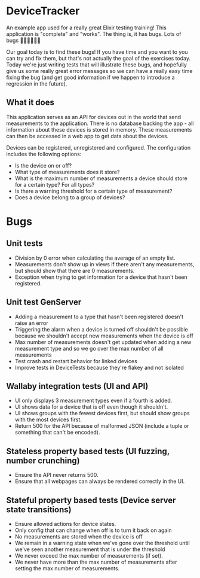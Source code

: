 # DeviceTracker

An example app used for a really great Elixir testing training! This application
is "complete" and "works". The thing is, it has bugs. Lots of bugs 🐛🐞🐛🐞🐛🐞

Our goal today is to find these bugs! If you have time and you want to you can
try and fix them, but that's not actually the goal of the exercises today. Today
we're just writing tests that will illustrate these bugs, and hopefully give us
some really great error messages so we can have a really easy time fixing the
bug (and get good information if we happen to introduce a regression in the
future).

## What it does

This application serves as an API for devices out in the world that send
measurements to the application. There is no database backing the app - all
information about these devices is stored in memory. These measurements can then
be accessed in a web app to get data about the devices.

Devices can be registered, unregistered and configured. The configuration
includes the following options:

* Is the device on or off?
* What type of measurements does it store?
* What is the maximum number of measurements a device should store for a certain
  type? For all types?
* Is there a warning threshold for a certain type of measurement?
* Does a device belong to a group of devices?

# Bugs

## Unit tests
* Division by 0 error when calculating the average of an empty list.
* Measurements don't show up in views if there aren't any measurements, but
    should show that there are 0 measurements.
* Exception when trying to get information for a device that hasn't been
    registered.

## Unit test GenServer
* Adding a measurement to a type that hasn't been registered doesn't raise an
    error
* Triggering the alarm when a device is turned off shouldn't be possible because
    we shouldn't accept new measurements when the device is off
* Max number of measurements doesn't get updated when adding a new measurement
  type and so we go over the max number of all measurements
* Test crash and restart behavior for linked devices
* Improve tests in DeviceTests because they're flakey and not isolated

## Wallaby integration tests (UI and API)
* UI only displays 3 measurement types even if a fourth is added.
* UI shows data for a device that is off even though it shouldn't.
* UI shows groups with the fewest devices first, but should show groups with the most devices
    first.
* Return 500 for the API because of malformed JSON (include a tuple or
  something that can't be encoded).

## Stateless property based tests (UI fuzzing, number crunching)
* Ensure the API never returns 500.
* Ensure that all webpages can always be rendered correctly in the UI.

## Stateful property based tests (Device server state transitions)
* Ensure allowed actions for device states.
*   Only config that can change when off is to turn it back on again
*   No measurements are stored when the device is off
*   We remain in a warning state when we've gone over the threshold until we've
    seen another measurement that is under the threshold
* We never exceed the max number of measurements (if set).
* We never have more than the max number of measurements after setting the max
    number of measurements.
